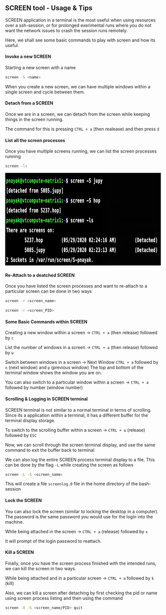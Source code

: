 ## SCREEN tool - Usage & Tips

SCREEN application in a terminal is the most useful when using resources over a ssh-session, or for prolonged exerimental runs where you do not want the network issues to crash the session runs remotely. 

Here, we shall see some basic commands to play with screen and how its useful.

#### Invoke a new SCREEN

Starting a new screen with a name

```bash
screen -S <name>
```

When you create a new screen, we can have multiple windows within a single screen and cycle between them. 

#### Detach from a SCREEN

Once we are in a screen, we can detach from the screen while keeping things in the screen running.

The command for this is pressing `CTRL + a` (then realease) and then press `d` 

#### List all the screen processes

Once you have multiple screens running, we can list the screen processes running

```bash
screen -ls
```

<img src="images/screenls.png" height="300">

#### Re-Attach to a deatched SCREEN

Once you have listed the screen processes and want to re-attach to a particular screen can be done in two ways

```bash
screen -r <screen_name>
``` 

```bash
screen -r <screen_PID>
```

#### Some Basic Commands within SCREEN

Creating a new window within a screen -> `CTRL + a` (then release) followed by `c` 

List the number of windows in a screen -> `CTRL + a` (then release) followed by `w`

Switch between windows in a screen -> Next Window `CTRL + a` followed by `n` (next window) and `p` (previous window)
The top and bottom of the terminal window shows the window you are on. 

You can also switch to a particular window within a screen -> `CTRL + a` followed by number (window number)

#### Scrolling & Logging in SCREEN terminal

SCREEN terminal is not similar to a normal terminal in terms of scrolling. Since its a application within a terminal, it has a different buffer for the terminal display storage. 

To switch to the scrolling buffer within a screen -> `CTRL + a` (release) followed by `ESC`

Now, we can scroll through the screen terminal display, and use the same command to exit the buffer back to terminal

We can also log the entire SCREEN process terminal display to a file. This can be done by the flag `-L` while creating the screen as follows

```bash
screen -L -S <screen_name>
```
This will create a file `screenlog.0` file in the home directory of the bash-session

#### Lock the SCREEN 

You can also lock the screen (similar to locking the desktop in a computer). The password is the same password you would use for the login into the machine. 

While being attached in the screen -> `CTRL + a` (release) followed by `x` 

It will prompt of the login password to reattach. 

#### Kill a SCREEN

Finally, once you have the screen process finished with the intended runs, we can kill the screen in two ways. 

While being attached and in a particular screen  -> `CTRL + a` followed by `k` (kill)

Also, we can kill a screen after detaching by first checking the pid or name using screen process listing and then using the command

```bash
screen -X -S <screen_name/PID> quit
```




